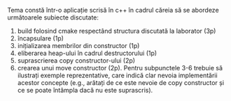 Tema constă într-o aplicație scrisă în c++ în cadrul căreia să se abordeze următoarele subiecte discutate:
1. build folosind cmake respectând structura discutată la laborator (3p)
2. încapsulare (1p)
3. inițializarea membrilor din constructor (1p)
4. eliberarea heap-ului în cadrul destructorului (1p)
5. suprascrierea copy constructor-ului (2p)
6. crearea unui move constructor (2p).
Pentru subpunctele 3-6 trebuie să ilustrați exemple reprezentative, care indică clar nevoia implementării acestor concepte (e.g., arătați de ce este nevoie de copy constructor și ce se poate întâmpla dacă nu este suprascris).